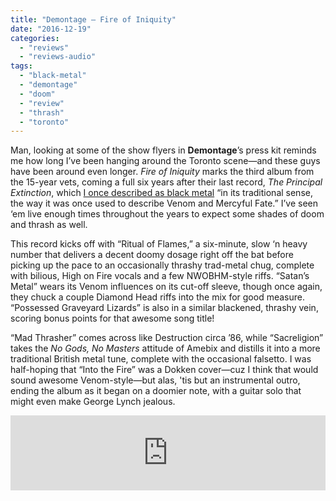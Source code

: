 ```yaml
---
title: "Demontage – Fire of Iniquity"
date: "2016-12-19"
categories: 
  - "reviews"
  - "reviews-audio"
tags: 
  - "black-metal"
  - "demontage"
  - "doom"
  - "review"
  - "thrash"
  - "toronto"
---
```


Man, looking at some of the show flyers in **Demontage**’s press kit reminds me how long I’ve been hanging around the Toronto scene—and these guys have been around even longer. _Fire of Iniquity_ marks the third album from the 15-year vets, coming a full six years after their last record, _The Principal Extinction_, which [I once described as black metal](https://hellbound.ca/2011/02/demontage-the-principal-extinction/) “in its traditional sense, the way it was once used to describe Venom and Mercyful Fate.” I’ve seen ‘em live enough times throughout the years to expect some shades of doom and thrash as well.

This record kicks off with “Ritual of Flames,” a six-minute, slow ‘n heavy number that delivers a decent doomy dosage right off the bat before picking up the pace to an occasionally thrashy trad-metal chug, complete with bilious, High on Fire vocals and a few NWOBHM-style riffs. “Satan’s Metal” wears its Venom influences on its cut-off sleeve, though once again, they chuck a couple Diamond Head riffs into the mix for good measure. “Possessed Graveyard Lizards” is also in a similar blackened, thrashy vein, scoring bonus points for that awesome song title!

“Mad Thrasher” comes across like Destruction circa ’86, while “Sacreligion” takes the _No Gods, No Masters_ attitude of Amebix and distills it into a more traditional British metal tune, complete with the occasional falsetto. I was half-hoping that “Into the Fire” was a Dokken cover—cuz I think that would sound awesome Venom-style—but alas, 'tis but an instrumental outro, ending the album as it began on a doomier note, with a guitar solo that might even make George Lynch jealous.

<iframe style="border: 0; width: 100%; height: 120px;" src="http://bandcamp.com/EmbeddedPlayer/album=2232363531/size=large/bgcol=ffffff/linkcol=0687f5/tracklist=false/artwork=small/transparent=true/" width="300" height="150" seamless=""><a href="http://demontage.ca/album/fire-of-iniquity">Fire of Iniquity by DEMONTAGE</a></iframe>
